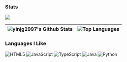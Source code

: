 ### Stats
<img src="https://github-profile-summary-cards.vercel.app/api/cards/profile-details?username=yinjg1997&theme=radical" />

|<img align="center" src="https://github-readme-stats.vercel.app/api?username=yinjg1997&theme=radical&show_icons=true&hide=stars&count_private=true&hide_border=true" alt="yinjg1997's Github Stats" />|<img align="center" src="https://github-readme-stats.vercel.app/api/top-langs/?username=yinjg1997&layout=compact&theme=radical&hide_border=true" alt="Top Languages"/>|
|--|--|

### Languages I Like
<p>
  <img alt="HTML5" src="https://img.shields.io/badge/HTML5-E34F26?style=for-the-badge&logo=html5&logoColor=white" />
  <img alt="JavaScript" src="https://img.shields.io/badge/JavaScript-323330?style=for-the-badge&logo=javascript&logoColor=F7DF1E" />
  <img alt="TypeScript" src="https://img.shields.io/badge/TypeScript-007ACC?style=for-the-badge&logo=typescript&logoColor=white" />
  <img alt="Java" src="https://img.shields.io/badge/Java(OpenJDK)-ED8B00?style=for-the-badge&logo=openjdk&logoColor=white" />
  <img alt="Python" src="https://img.shields.io/badge/Python-FFD43B?style=for-the-badge&logo=python&logoColor=blue" />
</p>
